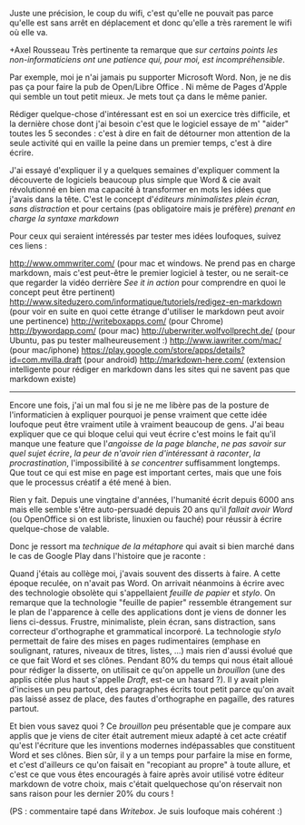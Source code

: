 Juste une précision, le coup du wifi, c'est qu'elle ne pouvait pas parce qu'elle est sans arrêt en déplacement et donc qu'elle a très rarement le wifi où elle va.

+Axel Rousseau 
Très pertinente ta remarque que *sur certains points les non-informaticiens ont une patience qui, pour moi, est incompréhensible*.

Par exemple, moi je n'ai jamais pu supporter Microsoft Word. Non, je ne dis pas ça pour faire la pub de Open/Libre Office . Ni même de Pages d'Apple qui semble un tout petit mieux. Je mets tout ça dans le même panier.

Rédiger quelque-chose d'intéressant est en soi un exercice très difficile, et la dernière chose dont j'ai besoin c'est que le logiciel essaye de m' "aider" toutes les 5 secondes : c'est à dire en fait de détourner mon attention de la seule activité qui en vaille la peine dans un premier temps, c'est à dire écrire.

J'ai essayé d'expliquer il y a quelques semaines d'expliquer comment la découverte de logiciels beaucoup plus simple que Word & cie avait révolutionné en bien ma capacité à transformer en mots les idées que j'avais dans la tête. C'est le concept d'*éditeurs minimalistes plein écran, sans distraction* et pour certains (pas obligatoire mais je préfère) *prenant en charge la syntaxe markdown*

Pour ceux qui seraient intéressés par tester mes idées loufoques, suivez ces liens :

http://www.ommwriter.com/ (pour mac et windows. Ne prend pas en charge markdown, mais c'est peut-être le premier logiciel à tester, ou ne serait-ce que regarder la vidéo derrière _See it in action_ pour comprendre en quoi le concept peut être pertinent)
http://www.siteduzero.com/informatique/tutoriels/redigez-en-markdown (pour voir en suite en quoi cette étrange d'utiliser le markdown peut avoir une pertinence)
http://writeboxapps.com/ (pour Chrome)
http://bywordapp.com/ (pour mac)
http://uberwriter.wolfvollprecht.de/ (pour Ubuntu, pas pu tester malheureusement :)
http://www.iawriter.com/mac/ (pour mac/iphone)
https://play.google.com/store/apps/details?id=com.mvilla.draft (pour android)
http://markdown-here.com/ (extension intelligente pour rédiger en markdown dans les sites qui ne savent pas que markdown existe)

---- 

Encore une fois, j'ai un mal fou si je ne me libère pas de la posture de l'informaticien à expliquer pourquoi je pense vraiment que cette idée loufoque peut être vraiment utile à vraiment beaucoup de gens. J'ai beau expliquer que ce qui bloque celui qui veut écrire c'est moins le fait qu'il manque une feature que l'*angoisse de la page blanche*, *ne pas savoir sur quel sujet écrire*, *la peur de n'avoir rien d'intéressant à raconter*, *la procrastination*, l'impossibilité à *se concentrer* suffisamment longtemps. Que tout ce qui est mise en page est important certes, mais que une fois que le processus créatif a été mené à bien.

Rien y fait. Depuis une vingtaine d'années, l'humanité écrit depuis 6000 ans mais elle semble s'être auto-persuadé depuis 20 ans qu'il *fallait avoir Word* (ou OpenOffice si on est libriste, linuxien ou fauché)  pour réussir à écrire quelque-chose de valable.

Donc je ressort ma *technique de la métaphore* qui avait si bien marché dans le cas de Google Play dans l'histoire que je raconte :

Quand j'étais au collège moi, j'avais souvent des disserts à faire. A cette époque reculée, on n'avait pas Word. On arrivait néanmoins à écrire avec des technologie obsolète qui s'appellaient *feuille de papier* et *stylo*. On remarque que la technologie "feuille de papier" ressemble étrangement sur le plan de l'apparence à celle des applications dont je viens de donner les liens ci-dessus. Frustre, minimaliste, plein écran, sans distraction, sans correcteur d'orthographe et grammatical incorporé. La technologie *stylo* permettait de faire des mises en pages rudimentaires (emphase en soulignant, ratures, niveaux de titres, listes, ...) mais rien d'aussi évolué que ce que fait Word et ses clônes. Pendant 80% du temps qui nous était alloué pour rédiger la disserte, on utilisait ce qu'on appelle un *brouillon* (une des applis citée plus haut s'appelle *Draft*, est-ce un hasard ?). Il y avait plein d'incises un peu partout, des paragraphes écrits tout petit parce qu'on avait pas laissé assez de place, des fautes d'orthographe en pagaille, des ratures partout.

Et bien vous savez quoi ? Ce *brouillon* peu présentable que je compare aux applis que je viens de citer était autrement mieux adapté à cet acte créatif qu'est l'écriture que les inventions modernes indépassables que constituent Word et ses clônes. Bien sûr, il y a un temps pour parfaire la mise en forme, et c'est d'ailleurs ce qu'on faisait en "recopiant au propre" à toute allure, et c'est ce que vous êtes encouragés à faire après avoir utilisé votre éditeur markdown de votre choix, mais c'était quelquechose qu'on réservait non sans raison pour les dernier 20% du cours !



(PS : commentaire tapé dans *Writebox*. Je suis loufoque mais cohérent :)